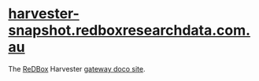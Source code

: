[harvester-snapshot.redboxresearchdata.com.au][gatewayUrl]
==========================

The [ReDBox][redboxUrl] Harvester [gateway doco site][redboxUrl].

[gatewayUrl]: http://harvester-snapshot.redboxresearchdata.com.au/ "Gateway URL"
[redboxUrl]: http://www.redboxresearchdata.com.au "ReDBox URL"